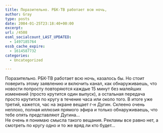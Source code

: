 ```yaml
---
title: Поразительно. РБК-ТВ работает всю ночь,
author: Gray
type: posts
date: 2004-01-25T23:18:40+00:00
excerpt:
url: /4508
esml_socialcount_LAST_UPDATED:
  - 1497185764
essb_cache_expire:
  - 1614587732
categories:
  - Uncategorized

---
```








Поразительно. РБК-ТВ работает всю ночь, казалось бы. Но стоит поверить этому заявлению и включить канал, как обнаруживаешь, что новости попросту повторяются каждые 15 минут без малейших изменений (просто крутится один выпуск), а остальная передача просто крутится по кругу в течение часа или около того. В итоге уже третий, кажется, час на экране вещает г-н Дугин. Склеено очень неплохо, полная иллюзия прямого эфира и только обнаруживаешь, что тебе опять представляют Дугина&#8230;  
Не очень я понимаю смысла такого вещания. Рекламы все равно нет, а смотреть по кругу одно и то же вряд ли кто будет&#8230;